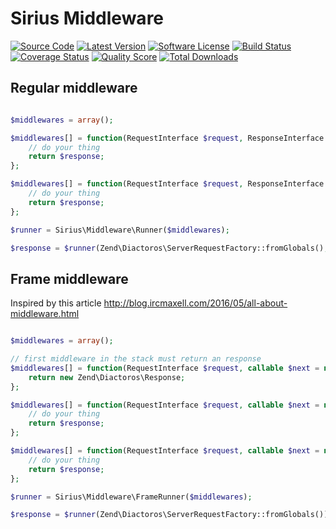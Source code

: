 # Sirius Middleware

[![Source Code](http://img.shields.io/badge/source-siriusphp/middleware-blue.svg?style=flat-square)](https://github.com/siriusphp/middleware)
[![Latest Version](https://img.shields.io/packagist/v/siriusphp/middleware.svg?style=flat-square)](https://github.com/siriusphp/middleware/releases)
[![Software License](https://img.shields.io/badge/license-MIT-brightgreen.svg?style=flat-square)](https://github.com/siriusphp/middleware/blob/master/LICENSE)
[![Build Status](https://img.shields.io/travis/siriusphp/middleware/master.svg?style=flat-square)](https://travis-ci.org/siriusphp/middleware)
[![Coverage Status](https://img.shields.io/scrutinizer/coverage/g/siriusphp/middleware.svg?style=flat-square)](https://scrutinizer-ci.com/g/siriusphp/middleware/code-structure)
[![Quality Score](https://img.shields.io/scrutinizer/g/siriusphp/middleware.svg?style=flat-square)](https://scrutinizer-ci.com/g/siriusphp/middleware)
[![Total Downloads](https://img.shields.io/packagist/dt/siriusphp/middleware.svg?style=flat-square)](https://packagist.org/packages/siriusphp/middleware)


## Regular middleware

```php

$middlewares = array();

$middlewares[] = function(RequestInterface $request, ResponseInterface $response, callable $next = null) {
    // do your thing
    return $response;
};

$middlewares[] = function(RequestInterface $request, ResponseInterface $response, callable $next = null) {
    // do your thing
    return $response;
};

$runner = Sirius\Middleware\Runner($middlewares);

$response = $runner(Zend\Diactoros\ServerRequestFactory::fromGlobals(), new Zend\Diactoros\Response);

```


## Frame middleware

Inspired by this article http://blog.ircmaxell.com/2016/05/all-about-middleware.html

```php

$middlewares = array();

// first middleware in the stack must return an response
$middlewares[] = function(RequestInterface $request, callable $next = null) {
    return new Zend\Diactoros\Response;
};

$middlewares[] = function(RequestInterface $request, callable $next = null) {
    // do your thing
    return $response;
};

$middlewares[] = function(RequestInterface $request, callable $next = null) {
    // do your thing
    return $response;
};

$runner = Sirius\Middleware\FrameRunner($middlewares);

$response = $runner(Zend\Diactoros\ServerRequestFactory::fromGlobals());

```
